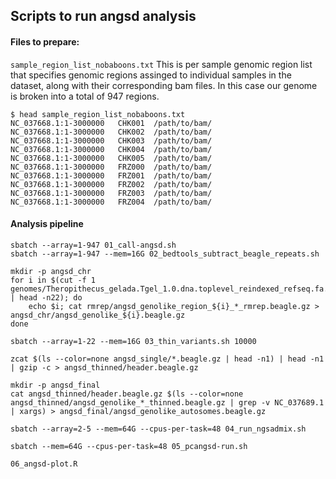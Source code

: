 ## Scripts to run angsd analysis

#### Files to prepare:

`sample_region_list_nobaboons.txt` This is per sample genomic region list that specifies genomic regions assinged to individual samples in the dataset, along with their corresponding bam files. In this case our genome is broken into a total of 947 regions.

```
$ head sample_region_list_nobaboons.txt
NC_037668.1:1-3000000	CHK001	/path/to/bam/
NC_037668.1:1-3000000	CHK002	/path/to/bam/
NC_037668.1:1-3000000	CHK003	/path/to/bam/
NC_037668.1:1-3000000	CHK004	/path/to/bam/
NC_037668.1:1-3000000	CHK005	/path/to/bam/
NC_037668.1:1-3000000	FRZ000	/path/to/bam/
NC_037668.1:1-3000000	FRZ001	/path/to/bam/
NC_037668.1:1-3000000	FRZ002	/path/to/bam/
NC_037668.1:1-3000000	FRZ003	/path/to/bam/
NC_037668.1:1-3000000	FRZ004	/path/to/bam/

```

#### Analysis pipeline

```
sbatch --array=1-947 01_call-angsd.sh
sbatch --array=1-947 --mem=16G 02_bedtools_subtract_beagle_repeats.sh

mkdir -p angsd_chr
for i in $(cut -f 1 genomes/Theropithecus_gelada.Tgel_1.0.dna.toplevel_reindexed_refseq.fa.fai | head -n22); do
	echo $i; cat rmrep/angsd_genolike_region_${i}_*_rmrep.beagle.gz > angsd_chr/angsd_genolike_${i}.beagle.gz
done

sbatch --array=1-22 --mem=16G 03_thin_variants.sh 10000

zcat $(ls --color=none angsd_single/*.beagle.gz | head -n1) | head -n1 | gzip -c > angsd_thinned/header.beagle.gz

mkdir -p angsd_final
cat angsd_thinned/header.beagle.gz $(ls --color=none angsd_thinned/angsd_genolike_*_thinned.beagle.gz | grep -v NC_037689.1 | xargs) > angsd_final/angsd_genolike_autosomes.beagle.gz

sbatch --array=2-5 --mem=64G --cpus-per-task=48 04_run_ngsadmix.sh

sbatch --mem=64G --cpus-per-task=48 05_pcangsd-run.sh

06_angsd-plot.R

```
